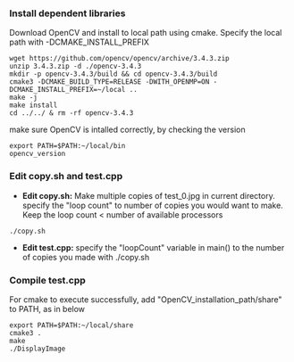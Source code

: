 ### Install dependent libraries
Download OpenCV and install to local path using cmake. Specify the local path with -DCMAKE_INSTALL_PREFIX
```
wget https://github.com/opencv/opencv/archive/3.4.3.zip
unzip 3.4.3.zip -d ./opencv-3.4.3
mkdir -p opencv-3.4.3/build && cd opencv-3.4.3/build
cmake3 -DCMAKE_BUILD_TYPE=RELEASE -DWITH_OPENMP=ON -DCMAKE_INSTALL_PREFIX=~/local ..
make -j
make install
cd ../../ & rm -rf opencv-3.4.3
```
make sure OpenCV is intalled correctly, by checking the version
```
export PATH=$PATH:~/local/bin
opencv_version
```

### Edit copy.sh and test.cpp
* **Edit copy.sh:** Make multiple copies of test_0.jpg in current directory. specify the "loop count" to number of copies you would want to make. Keep the loop count < number of available processors
```
./copy.sh
```
* **Edit test.cpp:** specify the  "loopCount" variable in main() to the number of copies you made with ./copy.sh

### Compile test.cpp
For cmake to execute successfully, add "OpenCV_installation_path/share" to PATH, as in below
```
export PATH=$PATH:~/local/share
cmake3 .
make
./DisplayImage
```
